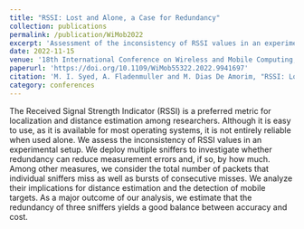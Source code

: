 ```yaml
---
title: "RSSI: Lost and Alone, a Case for Redundancy"
collection: publications
permalink: /publication/WiMob2022
excerpt: 'Assessment of the inconsistency of RSSI values in an experimental setup.'
date: 2022-11-15
venue: '18th International Conference on Wireless and Mobile Computing, Networking and Communications (WiMob)'
paperurl: 'https://doi.org/10.1109/WiMob55322.2022.9941697'
citation: 'M. I. Syed, A. Fladenmuller and M. Dias De Amorim, "RSSI: Lost and Alone, a Case for Redundancy," 2022 18th International Conference on Wireless and Mobile Computing, Networking and Communications (WiMob), Thessaloniki, Greece, 2022, pp. 184-189, doi: 10.1109/WiMob55322.2022.9941697.'
category: conferences
---
```


The Received Signal Strength Indicator (RSSI) is a preferred metric for localization and distance estimation among researchers. Although it is easy to use, as it is available for most operating systems, it is not entirely reliable when used alone. We assess the inconsistency of RSSI values in an experimental setup. We deploy multiple sniffers to investigate whether redundancy can reduce measurement errors and, if so, by how much. Among other measures, we consider the total number of packets that individual sniffers miss as well as bursts of consecutive misses. We analyze their implications for distance estimation and the detection of mobile targets. As a major outcome of our analysis, we estimate that the redundancy of three sniffers yields a good balance between accuracy and cost.

